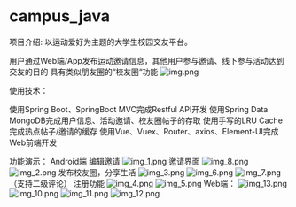 # campus_java
项目介绍: 以运动爱好为主题的大学生校园交友平台。

用户通过Web端/App发布运动邀请信息，其他用户参与邀请、线下参与活动达到交友的目的
具有类似朋友圈的“校友圈“功能
![img.png](img.png)

使用技术：

使用Spring Boot、SpringBoot MVC完成Restful API开发
使用Spring Data MongoDB完成用户信息、活动邀请、校友圈帖子的存取
使用手写的LRU Cache完成热点帖子/邀请的缓存
使用Vue、Vuex、Router、axios、Element-UI完成Web前端开发

功能演示：
Android端
编辑邀请
![img_1.png](img_1.png)
邀请界面
![img_8.png](img_8.png)
![img_2.png](img_2.png)
发布校友圈，分享生活
![img_3.png](img_3.png)
![img_6.png](img_6.png)
![img_7.png](img_7.png)（支持二级评论）
注册功能
![img_4.png](img_4.png)
![img_5.png](img_5.png)
Web端：
![img_13.png](img_13.png)
![img_10.png](img_10.png)
![img_11.png](img_11.png)
![img_12.png](img_12.png)
 